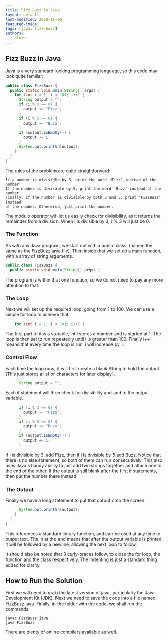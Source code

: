 ```yaml
---
title: Fizz Buzz in Java
layout: default
last-modified: 2018-11-06
featured-image: 
tags: [java, fizz-buzz]
authors:
  - stuin
---
```


## Fizz Buzz in Java

Java is a very standard looking programming language, so this code may look quite familiar:

```java
public class FizzBuzz {
  public static void main(String[] args) {
    for (int i = 1; i < 101; i++) {
      String output = "";
      if (i % 3 == 0) {
        output += "Fizz";
      }
      if (i % 5 == 0) {
        output += "Buzz";
      }
      if (output.isEmpty()) {
        output += i;
      }
      System.out.println(output);
    }
  }
}
```

The rules of the problem are quite straightforward:

    If a number is divisible by 3, print the word ‘Fizz’ instead of the number. 
    If the number is divisible by 5, print the word ‘Buzz’ instead of the number. 
    Finally, if the number is divisible by both 3 and 5, print ‘FizzBuzz’ instead 
    of the number. Otherwise, just print the number.

The modulo operator will let us easily check for divisibility, as it returns the remainder 
from a division. When i is divisible by 3, i % 3 will just be 0.

### The Function

As with any Java program, we start out with a public class, (named the same as the 
FizzBuzz.java file). Then inside that we set up a main function, with a array of string arguments.

```java
public class FizzBuzz {
  public static void main(String[] args) {
```

The program is within that one function, so we do not need to pay any more attention to that.
### The Loop

Next we will set up the required loop, going from 1 to 100. We can use a simple for 
loop to achieve that.

```java
    for (int i = 1; i < 101; i++) {
```

The first part of it is a variable, int i stores a number and is started at 1. 
The loop is then set to run repeatedly until i is greater than 100. Finally i++ means 
that every time the loop is run, i will increase by 1.
### Control Flow

Each time the loop runs, it will first create a blank String to hold the output 
(This just stores a list of characters for later display).

```java
      String output = "";
```

Each if statement will then check for divisibility and add to the output variable.

```java
      if (i % 3 == 0) { 
        output += "Fizz"; 
      } 
      if (i % 5 == 0) { 
        output += "Buzz"; 
      } 
      if (output.isEmpty()) { 
        output += i; 
      } 
```

If i is divisible by 3, add Fizz, then if i is divisible by 5 add Buzz. Notice 
that there is no else statement, so both of them can run consecutively. This 
also uses Java's handy ability to just add two strings together and attach one 
to the end of the other. If the output is still blank after the first if 
statements, then put the number there instead.

### The Output

Finally we have a long statement to put that output onto the screen.

```java
      System.out.println(output);
    }
  }
}
```

This references a standard library function, and can be used at any time to output 
text. The ln at the end means that after the output variable is printed it will 
be followed by a newline, allowing the next loop to follow.

It should also be noted that 3 curly-braces follow, to close the for loop, the 
function and the class respectively. The indenting is just a standard thing added
for clarity.

## How to Run the Solution

First we will need to grab the latest version of java, particularly the Java 
Development Kit (JDK). Next we need to save the code into a file named 
FizzBuzz.java. Finally, in the folder with the code, we shall run the commands:

```console
javac FizzBuzz.java
java FizzBuzz
```

There are plenty of online compilers available as well. 
